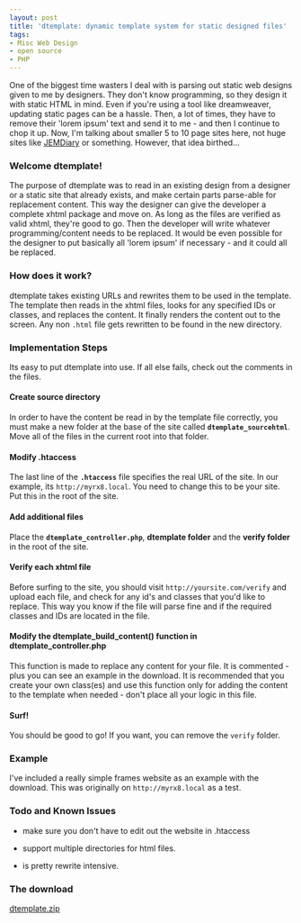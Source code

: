 ```yaml
---
layout: post
title: 'dtemplate: dynamic template system for static designed files'
tags:
- Misc Web Design
- open source
- PHP
---
```

One of the biggest time wasters I deal with is parsing out static web designs given to me by designers.  They don't know programming, so they design it with static HTML in mind.  Even if you're using a tool like dreamweaver, updating static pages can be a hassle.  Then, a lot of times, they have to remove their 'lorem ipsum' text and send it to me - and then I continue to chop it up.  Now, I'm talking about smaller 5 to 10 page sites here, not huge sites like [JEMDiary](http://jemdiary.com) or something.  However, that idea birthed...

### Welcome dtemplate!

The purpose of dtemplate was to read in an existing design from a designer or a static site that already exists, and make certain parts parse-able for replacement content.  This way the designer can give the developer a complete xhtml package and move on.  As long as the files are verified as valid xhtml, they're good to go.  Then the developer will write whatever programming/content needs to be replaced.  It would be even possible for the designer to put basically all 'lorem ipsum' if necessary - and it could all be replaced.

### How does it work?

dtemplate takes existing URLs and rewrites them to be used in the template.  The template then reads in the xhtml files, looks for any specified IDs or classes, and replaces the content.  It finally renders the content out to the screen.  Any non `.html` file gets rewritten to be found in the new directory.

### Implementation Steps

Its easy to put dtemplate into use.  If all else fails, check out the comments in the files.

#### Create source directory

In order to have the content be read in by the template file correctly, you must make a new folder at the base of the site called **`dtemplate_sourcehtml`**.  Move all of the files in the current root into that folder.

#### Modify .htaccess

The last line of the **`.htaccess`** file specifies the real URL of the site.  In our example, its `http://myrx8.local`.  You need to change this to be your site.  Put this in the root of the site.

#### Add additional files

Place the **`dtemplate_controller.php`**, **dtemplate folder** and the **verify folder** in the root of the site.

#### Verify each xhtml file

Before surfing to the site, you should visit `http://yoursite.com/verify` and upload each file, and check for any id's and classes that you'd like to replace.  This way you know if the file will parse fine and if the required classes and IDs are located in the file.

#### Modify the dtemplate_build_content() function in dtemplate_controller.php

This function is made to replace any content for your file.  It is commented - plus you can see an example in the download.  It is recommended that you create your own class(es) and use this function only for adding the content to the template when needed - don't place all your logic in this file.

#### Surf!

You should be good to go!  If you want, you can remove the `verify` folder.

### Example

I've included a really simple frames website as an example with the download.  This was originally on `http://myrx8.local` as a test.

### Todo and Known Issues

- make sure you don't have to edit out the website in .htaccess

- support multiple directories for html files.

- is pretty rewrite intensive.

### The download

[dtemplate.zip](/uploads/2008/dtemplate.zip)
